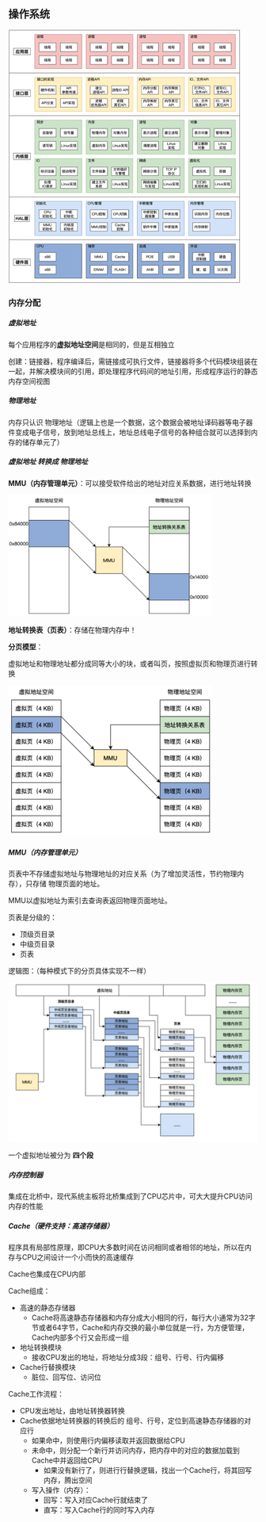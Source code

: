 ## 操作系统

<img src="../netty/assets/操作系统架构.jpg" alt="操作系统架构" style="zoom: 50%;" />



### 内存分配

##### 虚拟地址

每个应用程序的**虚拟地址空间**是相同的，但是互相独立

创建：链接器，程序编译后，需链接成可执行文件，链接器将多个代码模块组装在一起，并解决模块间的引用，即处理程序代码间的地址引用，形成程序运行的静态内存空间视图



##### 物理地址

内存只认识 物理地址（逻辑上也是一个数据，这个数据会被地址译码器等电子器件变成电子信号，放到地址总线上，地址总线电子信号的各种组合就可以选择到内存的储存单元了）



##### 虚拟地址 转换成 物理地址

**MMU（内存管理单元）**：可以接受软件给出的地址对应关系数据，进行地址转换

<img src="assets/image-20211030222349680.png" alt="image-20211030222349680" style="zoom:40%;" />

**地址转换表（页表）**：存储在物理内存中！

**分页模型**：

虚拟地址和物理地址都分成同等大小的块，或者叫页，按照虚拟页和物理页进行转换

<img src="assets/image-20211030222801857.png" alt="image-20211030222801857" style="zoom:50%;" />



##### MMU（内存管理单元）

页表中不存储虚拟地址与物理地址的对应关系（为了增加灵活性，节约物理内存），只存储 物理页面的地址。

MMU以虚拟地址为索引去查询表返回物理页面地址。

页表是分级的：

- 顶级页目录
- 中级页目录
- 页表

逻辑图：（每种模式下的分页具体实现不一样）

<img src="assets/image-20211031192538383.png" alt="image-20211031192538383" style="zoom:50%;" />

一个虚拟地址被分为 **四个段**



##### 内存控制器

集成在北桥中，现代系统主板将北桥集成到了CPU芯片中，可大大提升CPU访问内存的性能



##### Cache（硬件支持：高速存储器）

程序具有局部性原理，即CPU大多数时间在访问相同或者相邻的地址，所以在内存与CPU之间设计一个小而快的高速缓存

Cache也集成在CPU内部

Cache组成：

- 高速的静态存储器
  - Cache将高速静态存储器和内存分成大小相同的行，每行大小通常为32字节或者64字节，Cache和内存交换的最小单位就是一行，为方便管理，Cache内部多个行又会形成一组
- 地址转换模块
  - 接收CPU发出的地址，将地址分成3段：组号、行号、行内偏移
- Cache行替换模块
  - 脏位、回写位、访问位

Cache工作流程：

- CPU发出地址，由地址转换器转换
- Cache依据地址转换器的转换后的 组号、行号，定位到高速静态存储器的对应行
  - 如果命中，则使用行内偏移读取并返回数据给CPU
  - 未命中，则分配一个新行并访问内存，把内存中的对应的数据加载到Cache中并返回给CPU
    - 如果没有新行了，则进行行替换逻辑，找出一个Cache行，将其回写内存，腾出空间
  - 写入操作（内存）：
    - 回写：写入对应Cache行就结束了
    - 直写：写入Cache行的同时写入内存